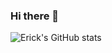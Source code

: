 ### Hi there 👋
![Erick's GitHub stats](https://github-readme-stats.vercel.app/api?username=ckoliveira&show_icons=true&theme=merko)

